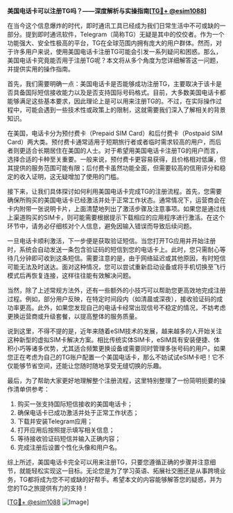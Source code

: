 **美国电话卡可以注册TG吗？——深度解析与实操指南[[TG💪+ @esim1088](https://t.me/s/esim1088)]**

在当今这个信息爆炸的时代，即时通讯工具已经成为我们日常生活中不可或缺的一部分。提到即时通讯软件，Telegram（简称TG）无疑是其中的佼佼者。作为一个功能强大、安全性极高的平台，TG在全球范围内拥有庞大的用户群体。然而，对于许多用户来说，使用美国电话卡注册TG可能会引发一系列疑问和困惑。那么，美国电话卡究竟能否用于注册TG呢？本文将从多个角度为您详细解答这一问题，并提供实用的操作指南。

首先，我们需要明确一点：美国电话卡是否能够成功注册TG，主要取决于该卡是否具备国际短信接收能力以及是否支持国际号码格式。目前，大多数美国电话卡都能够满足这些基本要求，因此理论上是可以用来注册TG的。不过，在实际操作过程中，可能会遇到一些技术性或政策上的限制，这就需要我们深入了解相关的背景知识。

在美国，电话卡分为预付费卡（Prepaid SIM Card）和后付费卡（Postpaid SIM Card）两大类。预付费卡通常适用于短期旅行者或者临时需求较高的用户，而后者则更适合长期居住在美国的人士。对于希望用美国电话卡注册TG的用户而言，选择合适的卡种至关重要。一般来说，预付费卡更容易获得，且价格相对低廉，但其提供的服务范围可能有限；后付费卡虽然功能全面，但需要较高的信用评分和稳定的收入证明，这无疑增加了使用的门槛。

接下来，让我们具体探讨如何利用美国电话卡完成TG的注册流程。首先，您需要确保所购买的美国电话卡已经激活并处于正常工作状态。通常情况下，运营商会在卡内附带一张说明卡片，上面清楚地列出了激活步骤及注意事项。如果您是通过线上渠道购买的SIM卡，则可能需要根据提示下载相应的应用程序进行激活。在这个环节中，请务必仔细核对个人信息，避免因输入错误而导致后续问题。

一旦电话卡顺利激活，下一步便是获取验证短信。当您打开TG应用并开始注册时，系统会自动发送一条包含验证码的短信到您的电话卡上。此时，您只需耐心等待几分钟即可收到这条短信。需要注意的是，由于网络延迟或其他原因，有时短信可能无法及时送达。面对这种情况，您可以尝试重新启动设备或将手机切换至飞行模式后再恢复连接，这样往往能有效解决问题。

当然，除了上述常规方法外，还有一些额外的小技巧可以帮助您更高效地完成注册过程。例如，部分用户反映，在特定时间段内（如清晨或深夜），接收验证码的成功率更高。此外，如果您发现自己的电话卡经常出现信号不稳定的情况，不妨考虑更换运营商或升级套餐，以提高整体的服务质量。

说到这里，不得不提的是，近年来随着eSIM技术的发展，越来越多的人开始关注这种新型的虚拟SIM卡解决方案。相比传统实体SIM卡，eSIM具有安装便捷、体积小巧等诸多优势，尤其适合频繁更换设备或需要同时管理多张号码的用户。如果您正在考虑为自己的TG账户配置一个美国电话卡，那么不妨试试eSIM卡吧！它不仅能够节省空间，还能让您随时随地享受无缝切换的乐趣。

最后，为了帮助大家更好地理解整个注册流程，这里特别整理了一份简明扼要的操作清单供参考：

1. 购买一张支持国际短信接收的美国电话卡；
2. 确保电话卡已成功激活并处于正常工作状态；
3. 下载并安装Telegram应用；
4. 打开应用后按照提示填写相关信息；
5. 等待接收验证码短信并输入正确内容；
6. 完成注册后设置个性化头像和用户名。

综上所述，美国电话卡完全可以用来注册TG，只要您遵循正确的步骤并注意细节，就能轻松实现这一目标。无论您是为了学习英语、拓展社交圈还是从事跨境业务，TG都将成为您不可或缺的好帮手。希望本文的内容能够解答您的疑惑，并为您的TG之旅提供有力的支持！

[[TG💪+ @esim1088](https://t.me/s/esim1088) ![Image](https://i.postimg.cc/4NQfJmqS/Snipaste-2025-05-13-00-14-12.png)]